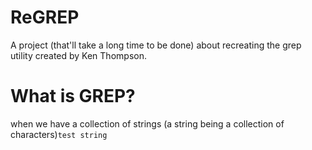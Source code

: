 # ReGREP
A project (that'll take a long time to be done) about recreating the grep utility created by Ken Thompson.


# What is GREP?

when we have a collection of strings (a string being a collection of characters)`test string`

